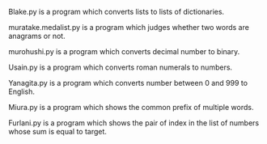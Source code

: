 Blake.py is a program which converts lists to lists of dictionaries.

muratake.medalist.py is a program which judges whether two words are anagrams or not.

murohushi.py is a program which converts decimal number to binary.

Usain.py is a program which converts roman numerals to numbers.

Yanagita.py is a program which converts number between 0 and 999 to English.

Miura.py is a program which shows the common prefix of multiple words.

Furlani.py is a program which shows the pair of index in the list of numbers whose sum is equal to target.
